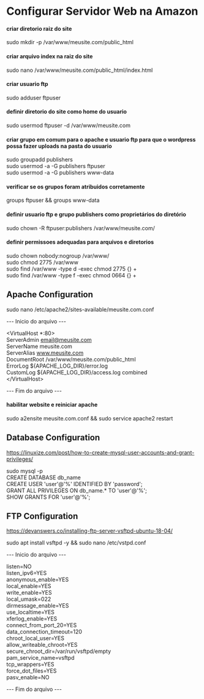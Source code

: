 # Configurar Servidor Web na Amazon

#### criar diretorio raiz do site
sudo mkdir -p /var/www/meusite.com/public_html

#### criar arquivo index na raiz do site
sudo nano /var/www/meusite.com/public_html/index.html

#### criar usuario ftp
sudo adduser ftpuser

#### definir diretorio do site como home do usuario
sudo usermod ftpuser -d /var/www/meusite.com

#### criar grupo em comum para o apache e usuario ftp para que o wordpress possa fazer uploads na pasta do usuario
sudo groupadd publishers <br>
sudo usermod -a -G publishers ftpuser <br>
sudo usermod -a -G publishers www-data

#### verificar se os grupos foram atribuidos corretamente
groups ftpuser && groups www-data

#### definir usuario ftp e grupo publishers como proprietários do diretório
sudo chown -R ftpuser:publishers /var/www/meusite.com/

#### definir permissoes adequadas para arquivos e diretorios
sudo chown nobody:nogroup /var/www/ <br>
sudo chmod 2775 /var/www <br>
sudo find /var/www -type d -exec chmod 2775 {} + <br>
sudo find /var/www -type f -exec chmod 0664 {} +


## Apache Configuration
sudo nano /etc/apache2/sites-available/meusite.com.conf

--- Inicio do arquivo ---

\<VirtualHost *:80> <br>
  ServerAdmin email@meusite.com <br>
  ServerName meusite.com <br>
  ServerAlias www.meusite.com <br>
  DocumentRoot /var/www/meusite.com/public_html <br>
  ErrorLog ${APACHE_LOG_DIR}/error.log <br>
  CustomLog ${APACHE_LOG_DIR}/access.log combined <br>
\</VirtualHost>

--- Fim do arquivo ---


#### habilitar website e reiniciar apache
sudo a2ensite meusite.com.conf && sudo service apache2 restart



## Database Configuration
https://linuxize.com/post/how-to-create-mysql-user-accounts-and-grant-privileges/

sudo mysql -p
<br> CREATE DATABASE db_name
<br> CREATE USER 'user'@'%' IDENTIFIED BY 'password';
<br> GRANT ALL PRIVILEGES ON db_name.* TO 'user'@'%';
<br> SHOW GRANTS FOR 'user'@'%';


## FTP Configuration
https://devanswers.co/installing-ftp-server-vsftpd-ubuntu-18-04/

sudo apt install vsftpd -y && sudo nano /etc/vstpd.conf

--- Inicio do arquivo ---

listen=NO
<br> listen_ipv6=YES
<br> anonymous_enable=YES
<br> local_enable=YES
<br> write_enable=YES
<br> local_umask=022
<br> dirmessage_enable=YES
<br> use_localtime=YES
<br> xferlog_enable=YES
<br> connect_from_port_20=YES
<br> data_connection_timeout=120
<br> chroot_local_user=YES
<br> allow_writeable_chroot=YES
<br> secure_chroot_dir=/var/run/vsftpd/empty
<br> pam_service_name=vsftpd
<br> tcp_wrappers=YES
<br> force_dot_files=YES
<br> pasv_enable=NO

--- Fim do arquivo ---
